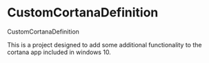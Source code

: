 # CustomCortanaDefinition
CustomCortanaDefinition


This is a project designed to add some additional functionality to the cortana app included in windows 10.
